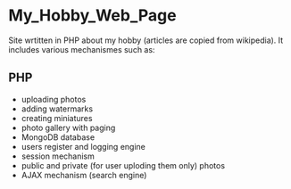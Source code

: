 # My_Hobby_Web_Page

Site wrtitten in PHP about my hobby (articles are copied from wikipedia). It includes various mechanismes such as:

## PHP
* uploading photos
* adding watermarks
* creating miniatures
* photo gallery with paging
* MongoDB database
* users register and logging engine
* session mechanism
* public and private (for user uploding them only) photos
* AJAX mechanism (search engine)
